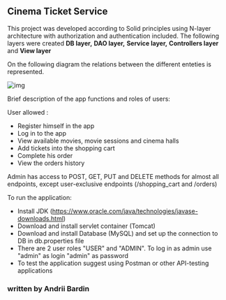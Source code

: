 ## Cinema Ticket Service

This project was developed according to Solid principles using N-layer architecture with authorization and authentication included.
The following layers were created **DB layer,** **DAO layer,** **Service layer,** **Controllers layer** and **View layer** 

On the following diagram the relations between the different enteties is represented.

![img](https://user-images.githubusercontent.com/74858422/109378729-8d614600-78dd-11eb-9b1f-9528a95e77b6.png)

Brief description of the app functions and roles of users:

User allowed :
- Register himself in the app
- Log in to the app
- View available movies, movie sessions and cinema halls
- Add tickets into the shopping cart
- Complete his order
- View the orders history

Admin has access to POST, GET, PUT and DELETE methods for almost all endpoints, except user-exclusive endpoints (/shopping_cart and /orders)

To run the application:

- Install JDK (https://www.oracle.com/java/technologies/javase-downloads.html)
- Download and install servlet container (Tomcat)
- Download and install Database (MySQL) and set up the connection to DB in db.properties file
- There are 2 user roles "USER" and "ADMIN". To log in as admin use "admin" as login "admin" as password
- To test the application suggest using Postman or other API-testing applications

### written by Andrii Bardin
